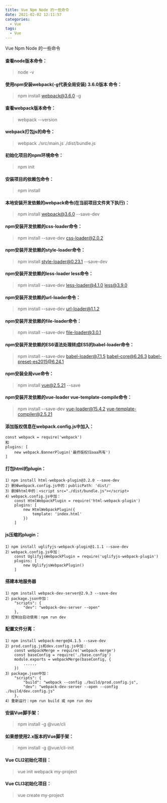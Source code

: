 ```yaml
---
title: Vue Npm Node 的一些命令
date: 2021-02-02 12:11:57
categories:
  - Vue
tags:
  - Vue
---
```


Vue Npm Node 的一些命令
<!--more-->

#### 查看node版本命令：
> node -v

#### 使用npm安装webpack(-g代表全局安装) 3.6.0版本 命令：
> npm install webpack@3.6.0 -g

#### 查看webpack版本命令：
> webpack --version

#### webpack打包js的命令：
> webpack ./src/main.js ./dist/bundle.js

#### 初始化项目的npm环境命令：
> npm init

#### 安装项目的依赖包命令：
> npm install

#### 本地安装开发依赖的webpack命令(在当前项目文件夹下执行)：
> npm install webpack@3.6.0 --save-dev

#### npm安装开发依赖的css-loader命令：
> npm install --save-dev css-loader@2.0.2

#### npm安装开发依赖的style-loader命令：
> npm install style-loader@0.23.1 --save-dev

#### npm安装开发依赖的less-loader less命令：
> npm install --save-dev less-loader@4.1.0 less@3.9.0

#### npm安装开发依赖的url-loader命令：
> npm install --save-dev url-loader@1.1.2

#### npm安装开发依赖的file-loader命令：
> npm install --save-dev file-loader@3.0.1

#### npm安装开发依赖的ES6语法处理转成ES5的babel-loader命令：
> npm install --save-dev babel-loader@7.1.5 babel-core@6.26.3 babel-preset-es2015@6.24.1

#### npm安装全局vue命令：
> npm install vue@2.5.21 --save

#### npm安装开发依赖的vue-loader vue-template-compile命令：
> npm install --save-dev vue-loader@15.4.2 vue-template-compiler@2.5.21

#### 添加版权信息在webpack.config.js中加入：
```
const webpack = require('webpack')
和
plugins: [
    new webpack.BannerPlugin('最终版权归aaa所有')
]
```

#### 打包html的plugin：
```
1）npm install html-webpack-plugin@3.2.0 --save-dev
2）删掉webpack.config.js中的：publicPath: 'dist/'
3）删掉html中的：<script src="./dist/bundle.js"></script>
4）webpack.config.js中加：
    const HtmlWebpackPlugin = require('html-webpack-plugin')
    plugins: [
        new HtmlWebpackPlugin({
            template: 'index.html'
        })
    ]
```

#### js压缩的plugin：
```
1）npm install uglifyjs-webpack-plugin@1.1.1 --save-dev
2）webpack.config.js中加：
    const UglifyjsWebpackPlugin = require('uglifyjs-webpack-plugin')
    plugins: [
        new UglifyjsWebpackPlugin()
    ]
```

#### 搭建本地服务器
```
1）npm install webpack-dev-server@2.9.3 --save-dev
2）package.json中加：
    "scripts": {
        "dev": "webpack-dev-server --open"
    },
3）控制台启动使用：npm run dev
```

#### 配置文件分离：
```
1）npm install webpack-merge@4.1.5 --save-dev
2）prod.config.js和dev.config.js中加：
    const webpackMerge = require('webpack-merge')
    const baseConfig = require('./base.config')
    module.exports = webpackMerge(baseConfig, {
        ......
    })
3）package.json中加：
    "scripts": {
        "build": "webpack --config ./build/prod.config.js",
        "dev": "webpack-dev-server --open --config ./build/dev.config.js"
    },
4）重新运行：npm run build 或 npm run dev
```

#### 安装Vue脚手架：
> npm install -g @vue/cli

#### 如果想使用2.x版本的Vue脚手架：
> npm install -g @vue/cli-init

#### Vue CLI2初始化项目：
> vue init webpack my-project

#### Vue CLI3初始化项目：
> vue create my-project
